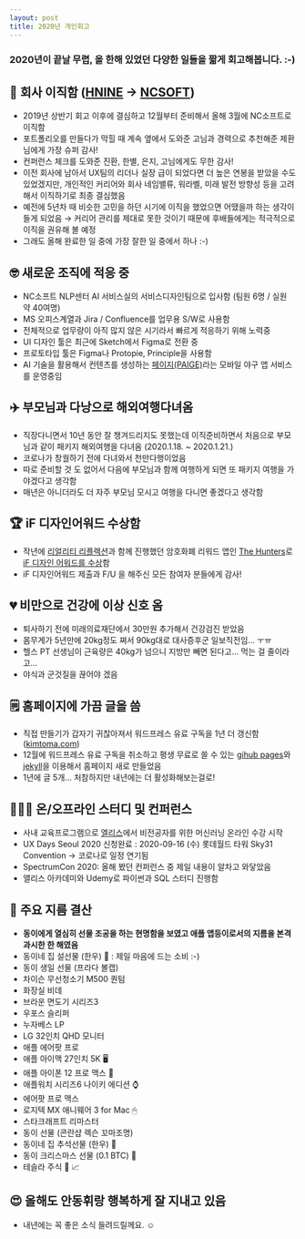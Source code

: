 ```yaml
---
layout: post
title: 2020년 개인회고
---
```


### 2020년이 끝날 무렵, 올 한해 있었던 다양한 일들을 짧게 회고해봅니다. :-)



## 🏢 회사 이직함 ([HNINE](https://hnine.com/) → [NCSOFT](https://kr.ncsoft.com/kr/index.do))

- 2019년 상반기 회고 이후에 결심하고 12월부터 준비해서 올해 3월에 NC소프트로 이직함
- 포트폴리오를 만들다가 막힐 때 계속 옆에서 도와준 고님과 경력으로 추천해준 제환님에게 가장 슈퍼 감사!
- 컨퍼런스 체크를 도와준 진환, 한별, 은지, 고님에게도 무한 감사!
- 이전 회사에 남아서 UX팀의 리더나 실장 급이 되었다면 더 높은 연봉을 받았을 수도 있었겠지만,
  개인적인 커리어와 회사 네임밸류, 워라벨, 미래 발전 방향성 등을 고려해서 이직하기로 최종 결심했음
- 예전에 5년차 때 비슷한 고민을 하던 시기에 이직을 했었으면 어땠을까 하는 생각이 들게 되었음 
  → 커리어 관리를 제대로 못한 것이기 때문에 후배들에게는 적극적으로 이직을 권유해 볼 예정
- 그래도 올해 완료한 일 중에 가장 잘한 일 중에서 하나 :-)



## 🤓 새로운 조직에 적응 중

- NC소프트 NLP센터 AI 서비스실의 서비스디자인팀으로 입사함 (팀원 6명 / 실원 약 40여명)
- MS 오피스계열과 Jira / Confluence를 업무용 S/W로 사용함
- 전체적으로 업무량이 아직 많지 않은 시기라서 빠르게 적응하기 위해 노력중
- UI 디자인 툴은 최근에 Sketch에서 Figma로 전환 중
- 프로토타입 툴은 Figma나 Protopie, Principle을 사용함
- AI 기술을 활용해서 컨텐츠를 생성하는 [페이지(PAIGE)](https://paige.kr.nc.com/)라는 모바일 야구 앱 서비스를 운영중임



## ✈️ 부모님과 다낭으로 해외여행다녀옴

- 직장다니면서 10년 동안 잘 챙겨드리지도 못했는데 이직준비하면서 처음으로 부모님과 같이 패키지 해외여행을 다녀옴 (2020.1.18. ~ 2020.1.21.)
- 코로나가 창궐하기 전에 다녀와서 천만다행이었음
- 따로 준비할 것 도 없어서 다음에 부모님과 함께 여행하게 되면 또 패키지 여행을 가야겠다고 생각함
- 매년은 아니더라도 더 자주 부모님 모시고 여행을 다니면 좋겠다고 생각함



## 🏆 iF 디자인어워드 수상함

- 작년에 [리얼리티 리플렉션](https://www.realityreflection.com/)과 함께 진행했던 암호화폐 리워드 앱인 [The Hunters](https://hnine.com/project/the-hunters-app.html)로 [iF 디자인 어워드를 수상](https://ifworlddesignguide.com/entry/274510-mossland-the-hunters)함
- iF 디자인어워드 제출과 F/U 을 해주신 모든 참여자 분들에게 감사!



## 💔 비만으로 건강에 이상 신호 옴

- 퇴사하기 전에 미래의료재단에서 30만원 추가해서 건강검진 받았음
- 몸무게가 5년만에 20kg정도 쪄서 90kg대로 대사증후군 일보직전임... ㅜㅠ
- 헬스 PT 선생님이 근육량은 40kg가 넘으니 지방만 빼면 된다고... 먹는 걸 줄이라고...
- 야식과 군것질을 끊어야 겠음



## 🗒 **홈페이지에 가끔 글을 씀**

- 직접 만들기가 갑자기 귀찮아져서 워드프레스 유료 구독을 1년 더 갱신함 ([kimtoma.com](https://kimtoma.com))  
- 12월에 워드프레스 유료 구독을 취소하고 평생 무료로 쓸 수 있는 [gihub pages](https://pages.github.com/)와 [jekyll](https://jekyllrb-ko.github.io/)을 이용해서 홈페이지 새로 만들었음
- 1년에 글 5개... 처참하지만 내년에는 더 활성화해보는걸로! 



## 👨🏻‍💻 온/오프라인 스터디 및 컨퍼런스

- 사내 교육프로그램으로 [엘리스](https://ncsoft.elice.io/learn)에서 비전공자를 위한 머신러닝 온라인 수강 시작
- UX Days Seoul 2020 신청완료 : 2020-09-16 (수) 롯데월드 타워 Sky31 Convention → 코로나로 일정 연기됨
- SpectrumCon 2020: 올해 봤던 컨퍼런스 중 제일 내용이 알차고 와닿았음
- 앨리스 아카데미와 Udemy로 파이썬과 SQL 스터디 진행함



## 💸 주요 지름 결산

- **동이에게 열심히 선물 조공을 하는 현명함을 보였고 애플 앱등이로서의 지름을 본격 과시한 한 해였음**
- 동이네 집 설선물 (한우) 🥩 : 제일 마음에 드는 소비 :-)
- 동이 생일 선물 (프라다 볼캡)
- 차이슨 무선청소기 M500 퀀텀 
- 화장실 비데
- 브라운 면도기 시리즈3
- 우포스 슬리퍼
- 누자베스 LP
- LG 32인치 QHD 모니터
- 애플 에어팟 프로 
- 애플 아이맥 27인치 5K 🖥
- 애플 아이폰 12 프로 맥스 📱
- 애플워치 시리즈6 나이키 에디션 ⌚️
- 에어팟 프로 맥스
- 로지텍 MX 애니웨어 3 for Mac 🖱
- 스타크래프트 리마스터
- 동이 선물 (콘란샵 렉슨 꼬마조명)
- 동이네 집 추석선물 (한우) 🥩
- 동이 크리스마스 선물 (0.1 BTC) 🤑
- 테슬라 주식 🥰 📈



## 😍 올해도 안동휘랑 행복하게 잘 지내고 있음

- 내년에는 꼭 좋은 소식 들려드릴께요. ☺️